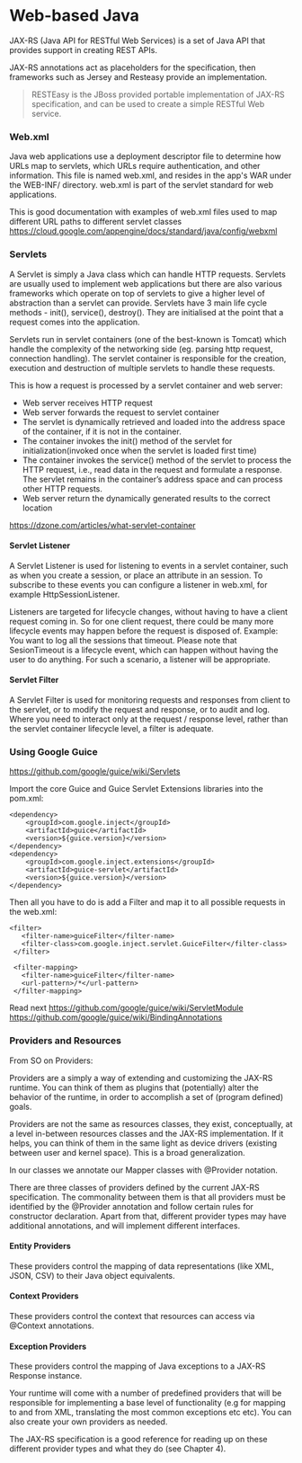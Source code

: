 # Web-based Java

JAX-RS (Java API for RESTful Web Services) is a set of Java API that provides support in creating REST APIs.

JAX-RS annotations act as placeholders for the specification, then frameworks such as Jersey and Resteasy provide an implementation.

> RESTEasy is the JBoss provided portable implementation of JAX-RS specification, and can be used to create a simple RESTful Web service.

### Web.xml

Java web applications use a deployment descriptor file to determine how URLs map to servlets, which URLs require authentication, and other information. This file is named web.xml, and resides in the app's WAR under the WEB-INF/ directory. web.xml is part of the servlet standard for web applications.

This is good documentation with examples of web.xml files used to map different URL paths to different servlet classes https://cloud.google.com/appengine/docs/standard/java/config/webxml

### Servlets

A Servlet is simply a Java class which can handle HTTP requests. Servlets are usually used to implement web applications but there are also various frameworks which operate on top of servlets to give a higher level of abstraction than a servlet can provide. Servlets have 3 main life cycle methods - init(), service(), destroy(). They are initialised at the point that a request comes into the application.

Servlets run in servlet containers (one of the best-known is Tomcat) which handle the complexity of the networking side (eg. parsing http request, connection handling). The servlet container is responsible for the creation, execution and destruction of multiple servlets to handle these requests.

This is how a request is processed by a servlet container and web server:

- Web server receives HTTP request
- Web server forwards the request to servlet container
- The servlet is dynamically retrieved and loaded into the address space of the container, if it is not in the container.
- The container invokes the init() method of the servlet for initialization(invoked once when the servlet is loaded first time)
- The container invokes the service() method of the servlet to process the HTTP request, i.e., read data in the request and formulate a response. The servlet remains in the container’s address space and can process other HTTP requests.
- Web server return the dynamically generated results to the correct location

https://dzone.com/articles/what-servlet-container

#### Servlet Listener

A Servlet Listener is used for listening to events in a servlet container, such as when you create a session, or place an attribute in an session. To subscribe to these events you can configure a listener in web.xml, for example HttpSessionListener.

Listeners are targeted for lifecycle changes, without having to have a client request coming in. So for one client request, there could be many more lifecycle events may happen before the request is disposed of. Example: You want to log all the sessions that timeout. Please note that SesionTimeout is a lifecycle event, which can happen without having the user to do anything. For such a scenario, a listener will be appropriate.

#### Servlet Filter

A Servlet Filter is used for monitoring requests and responses from client to the servlet, or to modify the request and response, or to audit and log. Where you need to interact only at the request / response level, rather than the servlet container lifecycle level, a filter is adequate.


### Using Google Guice

https://github.com/google/guice/wiki/Servlets

Import the core Guice and Guice Servlet Extensions libraries into the pom.xml:
```
<dependency>
    <groupId>com.google.inject</groupId>
    <artifactId>guice</artifactId>
    <version>${guice.version}</version>
</dependency>
<dependency>
    <groupId>com.google.inject.extensions</groupId>
    <artifactId>guice-servlet</artifactId>
    <version>${guice.version}</version>
</dependency>
```

Then all you have to do is add a Filter and map it to all possible requests in the web.xml:
```
<filter>
   <filter-name>guiceFilter</filter-name>
   <filter-class>com.google.inject.servlet.GuiceFilter</filter-class>
 </filter>

 <filter-mapping>
   <filter-name>guiceFilter</filter-name>
   <url-pattern>/*</url-pattern>
 </filter-mapping>
 ```

Read next
https://github.com/google/guice/wiki/ServletModule
https://github.com/google/guice/wiki/BindingAnnotations


### Providers and Resources

From SO on Providers:

Providers are a simply a way of extending and customizing the JAX-RS runtime. You can think of them as plugins that (potentially) alter the behavior of the runtime, in order to accomplish a set of (program defined) goals.

Providers are not the same as resources classes, they exist, conceptually, at a level in-between resources classes and the JAX-RS implementation. If it helps, you can think of them in the same light as device drivers (existing between user and kernel space). This is a broad generalization.

In our classes we annotate our Mapper classes with @Provider notation.

There are three classes of providers defined by the current JAX-RS specification. The commonality between them is that all providers must be identified by the @Provider annotation and follow certain rules for constructor declaration. Apart from that, different provider types may have additional annotations, and will implement different interfaces.

#### Entity Providers

These providers control the mapping of data representations (like XML, JSON, CSV) to their Java object equivalents.

#### Context Providers

These providers control the context that resources can access via @Context annotations.

#### Exception Providers

These providers control the mapping of Java exceptions to a JAX-RS Response instance.

Your runtime will come with a number of predefined providers that will be responsible for implementing a base level of functionality (e.g for mapping to and from XML, translating the most common exceptions etc etc). You can also create your own providers as needed.

The JAX-RS specification is a good reference for reading up on these different provider types and what they do (see Chapter 4).

